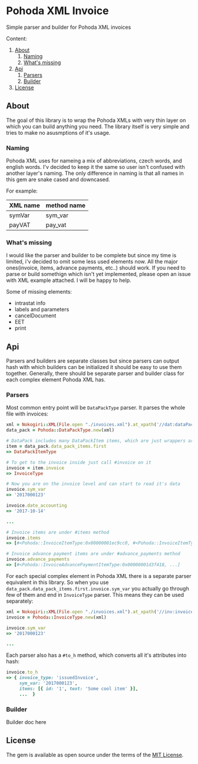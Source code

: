 # Pohoda XML Invoice

Simple parser and builder for Pohoda XML invoices

Content:
1. [About](#about)
    1. [Naming](#naming)
    2. [What's missing](#whats_missing)
2. [Api](#api)
    1. [Parsers](#parsers)
    2. [Builder](#builder)
3. [License](#license)

## About

The goal of this library is to wrap the Pohoda XMLs with very thin layer on which you can build anything you need. The library itself is very simple and tries to make no asusmptions of it's usage.

### Naming

Pohoda XML uses for nameing a mix of abbreviations, czech words, and english words. I'v decided to keep it the same so user isn't confused with another layer's naming. The only difference in naming is that all names in this gem are snake cased and downcased.

For example:

| XML name | method name |
|----------|-------------|
| symVar | sym_var |
| payVAT | pay_vat |

### What's missing

I would like the parser and builder to be complete but since my time is limited, i'v decided to omit some less used elements now. All the major ones(invoice, items, advance payments, etc..) should work.
If you need to parse or build somethign which isn't yet implemented, please open an issue with XML example attached. I will be happy to help.

Some of missing elements:
* intrastat info
* labels and parameters
* cancelDocument
* EET
* print

## Api

Parsers and builders are separate classes but since parsers can output hash with which builders can be initialized it should be easy to use them together. Generally, there should be separate parser and builder class for each complex element Pohoda XML has.

### Parsers

Most common entry point will be `DataPackType` parser. It parses the whole file with invoices:
```ruby
xml = Nokogiri::XML(File.open "./invoices.xml").at_xpath('//dat:dataPack')
data_pack = Pohoda::DataPackType.new(xml)

# DataPack includes many DataPackItem items, which are just wrappers around specific documents.
item = data_pack.data_pack_items.first
=> DataPackItemType

# To get to the invoice inside just call #invoice on it
invoice = item.invoice
=> InvoiceType

# Now you are on the invoice level and can start to read it's data
invoice.sym_var
=> '2017000123'

invoice.date_accounting
=> '2017-10-14'

...

# Invoice items are under #items method
invoice.items
=> [#<Pohoda::InvoiceItemType:0x00000001ec9cc0, #<Pohoda::InvoiceItemType:0x00000001ec9cc0, ...]

# Invoice advance payment items are under #advance_payments method
invoice.advance_payments
=> [#<Pohoda::InvoiceAdvancePaymentItemType:0x00000001d3f418, ...]

```

For each special complex element in Pohoda XML there is a separate parser equivalent in this library. So when you use `data_pack.data_pack_items.first.invoice.sym_var` you actually go through few of them and end in `InvoiceType` parser. This means they can be used separately:
```ruby
xml = Nokogiri::XML(File.open "./invoices.xml").at_xpath('//inv:invoice')
invoice = Pohoda::InvoiceType.new(xml)

invoice.sym_var
=> '2017000123'

...
```

Each parser also has a `#to_h` method, which converts all it's attributes into hash:
```ruby
invoice.to_h
=> { invoice_type: 'issuedInvoice',
     sym_var: '2017000123',
     items: [{ id: '1', text: 'Some cool item' }],
     ...  }
```


### Builder

Builder doc here

## License

The gem is available as open source under the terms of the [MIT License](http://opensource.org/licenses/MIT).
